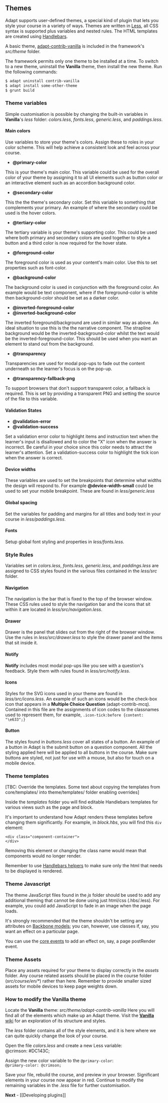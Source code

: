 Themes
------
Adapt supports user-defined themes, a special kind of plugin that lets you style your course in a variety of ways. Themes are written in [Less](http://lesscss.org/), all CSS syntax is supported plus variables and nested rules. The HTML templates are created using [Handlebars](http://handlebarsjs.com/).

A basic theme, [adapt-contrib-vanilla](/adaptlearning/adapt-contrib-vanilla) is included in the framework's *src/theme* folder. 

The framework permits only one theme to be installed at a time. To switch to a new theme, uninstall the **Vanilla** theme, then install the new theme. Run the following commands:  
```bash
$ adapt uninstall contrib-vanilla
$ adapt install some-other-theme
$ grunt build
```

### Theme variables  
Simple customisation is possible by changing the built-in variables in **Vanilla**'s *less* folder: *colors.less*, *fonts.less*, *generic.less*, and *paddings.less*.  

#### Main colors

Use variables to store your theme's colors. Assign these to roles in your color scheme. This will help achieve a consistent look and feel across your course.

- **@primary-color**

This is your theme's main color. This variable could be used for the overall color of your theme by assigning it to all UI elements such as button color or an interactive element such as an accordion background color.

- **@secondary-color**

This the the theme's secondary color. Set this variable to something that complements your primary. An example of where the secondary could be used is the hover colors.

- **@tertiary-color**

The tertiary variable is your theme's supporting color. This could be used where both primary and secondary colors are used together to style a button and a third color is now required for the hover state.

- **@foreground-color**

The foreground color is used as your content's main color. Use this to set properties such as font-color.

- **@background-color**

The background color is used in conjunction with the foreground color. An example would be text component, where if the foreground-color is white then background-color should be set as a darker color.

- **@inverted-foreground-color**
- **@inverted-background-color**

The inverted foreground/background are used in similar way as above. An ideal situation to use this is the the narrative component. The strapline background would be the inverted-background-color whilst the text would be the inverted-foreground-color. This should be used when you want an element to stand out from the background.

- **@transparency**

Transparencies are used for modal pop-ups to fade out the content underneath so the learner's focus is on the pop-up.

- **@transparency-fallback-png**

To support browsers that don't support transparent color, a fallback is required. This is set by providing a transparent PNG and setting the source of the file to this variable.

#### Validation States

- **@validation-error**  
- **@validation-success**

Set a validation error color to highlight items and instruction text when the learner's input is disallowed and to color the "X" icon when the answer is incorrect. Be careful in your choice since this color needs to attract the learner's attention. Set a validation-success color to highlight the tick icon when the answer is correct.

#### Device widths

These variables are used to set the breakpoints that determine what widths the design will respond to. For example **@device-width-small** could be used to set your mobile breakpoint. These are found in *less/generic.less*

#### Global spacing

Set the variables for padding and margins for all titles and body text in your course in *less/paddings.less*.

#### Fonts

Setup global font styling and properties in *less/fonts.less*.


### Style Rules  
Variables set in *colors.less*, *fonts.less*, *generic.less*, and *paddings.less* are assigned to CSS styles found in the various files contained in the *less/src* folder.

#### Navigation

The navigation is the bar that is fixed to the top of the browser window. These CSS rules used to style the navigation bar and the icons that sit within it are located in *less/src/navigation.less*.

#### Drawer

Drawer is the panel that slides out from the right of the browser window. Use the rules in *less/src/drawer.less* to style the drawer panel and the items that sit inside it.

#### Notify

**Notify** includes most modal pop-ups like you see with a question's feedback. Style them with rules found in *less/src/notify.less*. 

#### Icons

Styles for the SVG icons used in your theme are found in *less/src/icons.less*. An example of such an  icons would be the check-box icon that appears in a **Multiple Choice Question** (adapt-contrib-mcq). Contained in this file are the assignments of icon codes to the classnames used to represent them, for example, `.icon-tick:before {content: "\e633";}`

#### Button

The styles found in *buttons.less* cover all states of a button. An example of a button in Adapt is the submit button on a question component. All the styling applied here will be applied to all buttons in the course. Make sure buttons are styled, not just for use with a mouse, but also for touch on a mobile device.

### Theme templates

[TBC: Override the templates. Some text about copying the templates from core/templates/ into theme/templates/ folder enabling overrides]

Inside the *templates* folder you will find editable Handlebars templates for various views such as the page and block. 

It's important to understand how Adapt renders these templates before changing them significantly. For example, in *block.hbs*, you will find this `div` element:  
```
<div class="component-container">
</div>
```  
Removing this element or changing the class name would mean that components would no longer render.

Remember to use [Handlebars helpers](http://handlebarsjs.com/block_helpers.html) to make sure only the html that needs to be displayed is rendered.

### Theme Javascript

The theme JavaScript files found in the *js* folder should be used to add any additional theming that cannot be done using just html/css (.hbs/.less). For example, you could add JavaScript to fade in an image when the page loads.

It's strongly recommended that the theme shouldn't be setting any attributes on [Backbone models](http://backbonejs.org/#Model-View-separation); you can, however, use classes if, say, you want an effect on a particular page.

You can use the [core events](https://github.com/adaptlearning/adapt_framework/wiki/List-of-core-events) to add an effect on, say, a page postRender event.

### Theme Assets

Place any assets required for your theme to display correctly in the *assets* folder. Any course related assets should be placed in the course folder (_src/course/en/*_) rather than here. Remember to provide smaller sized assets for mobile devices to keep page weights down.

### How to modify the **Vanilla** theme

Locate the **Vanilla** theme:  *src/theme/adapt-contrib-vanilla* Here you will find all of the elements which make up an Adapt theme. Visit the [**Vanilla** wiki](https://github.com/adaptlearning/adapt-contrib-vanilla/wiki) for an exploration of its structure and styles. 

The *less* folder contains all of the style elements, and it is here where we can quite quickly change the look of your course.

Open the file *colors.less* and create a new Less variable:  
@crimson: #DC143C;

Assign the new color variable to the `@primary-color`:  
`@primary-color: @crimson;`

Save your file, rebuild the course, and preview in your browser. Significant elements in your course now appear in red. Continue to modify the remaining variables in the *.less* file for further customisation.

**Next** - [[Developing plugins]]
